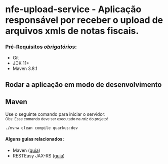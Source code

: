 # nfe-upload-service - Aplicação responsável por receber o upload de arquivos xmls de notas fiscais.

### Pré-Requisitos *obrigatórios*:
 - Git
 - JDK 11+
 - Maven 3.8.1

## Rodar a aplicação em modo de desenvolvimento

## Maven

Use o seguinte comando para iniciar o servidor:<br/>
<small>Obs: Esse comando deve ser executado na _raiz_ do projeto!</small>
```shell script
./mvnw clean compile quarkus:dev
```


#### Alguns guias relacionados:
- Maven ([guia](https://maven.apache.org/what-is-maven.html))
- RESTEasy JAX-RS ([guia](https://docs.jboss.org/resteasy/docs/3.0.9.Final/userguide/html_single/index.html))
